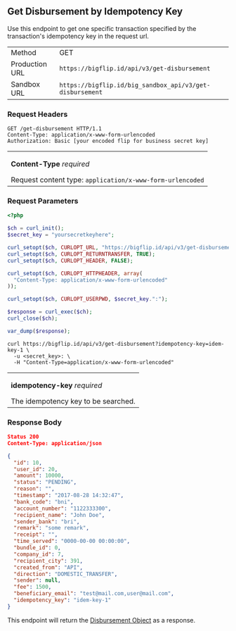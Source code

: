 <div></div>

## Get Disbursement by Idempotency Key

Use this endpoint to get one specific transaction specified by the transaction's idempotency key in the request url.

<table>
  <tbody>
    <tr>
      <td>Method</td>
      <td><span class="method get">GET</span></td>
    </tr>
    <tr>
      <td>Production URL</td>
      <td><code>https://bigflip.id/api/v3/get-disbursement</code></td>
    </tr>
    <tr>
      <td>Sandbox URL</td>
      <td><code>https://bigflip.id/big_sandbox_api/v3/get-disbursement</code></td>
    </tr>
  </tbody>
</table>

<h3 id="get-disbursement-by-idempotency-key-request-headers">Request Headers</h3>

```http
GET /get-disbursement HTTP/1.1
Content-Type: application/x-www-form-urlencoded
Authorization: Basic [your encoded flip for business secret key]
```

<table>
  <tbody>
    <tr>
      <td>
        <p><b>Content-Type</b> <em>required</em></p>
        Request content type: <code>application/x-www-form-urlencoded</code>
      </td>
    </tr>
  </tbody>
</table>

<h3 id="get-disbursement-by-idempotency-key-request-parameters">Request Parameters</h3>

```php
<?php

$ch = curl_init();
$secret_key = "yoursecretkeyhere";

curl_setopt($ch, CURLOPT_URL, "https://bigflip.id/api/v3/get-disbursement?idempotency-key=idem-key-1");
curl_setopt($ch, CURLOPT_RETURNTRANSFER, TRUE);
curl_setopt($ch, CURLOPT_HEADER, FALSE);

curl_setopt($ch, CURLOPT_HTTPHEADER, array(
  "Content-Type: application/x-www-form-urlencoded"
));

curl_setopt($ch, CURLOPT_USERPWD, $secret_key.":");

$response = curl_exec($ch);
curl_close($ch);

var_dump($response);
```

```shell
curl https://bigflip.id/api/v3/get-disbursement?idempotency-key=idem-key-1 \
  -u <secret_key>: \
  -H "Content-Type=application/x-www-form-urlencoded"
```

<table>
  <tbody>
    <tr>
      <td>
        <p><b>idempotency-key</b> <em>required</em></p>
        The idempotency key to be searched.
      </td>
    </tr>
  </tbody>
</table>

<h3 id="get-disbursement-by-idempotency-key-response-body">Response Body</h3>

```json
Status 200
Content-Type: application/json

{
  "id": 10,
  "user_id": 20,
  "amount": 10000,
  "status": "PENDING",
  "reason": "",
  "timestamp": "2017-08-28 14:32:47",
  "bank_code": "bni",
  "account_number": "1122333300",
  "recipient_name": "John Doe",
  "sender_bank": "bri",
  "remark": "some remark",
  "receipt": "",
  "time_served": "0000-00-00 00:00:00",
  "bundle_id": 0,
  "company_id": 7,
  "recipient_city": 391,
  "created_from": "API",
  "direction": "DOMESTIC_TRANSFER",
  "sender": null,
  "fee": 1500,
  "beneficiary_email": "test@mail.com,user@mail.com",
  "idempotency_key": "idem-key-1"
}
```

This endpoint will return the [Disbursement Object](#money-transfer-objects) as a response.
